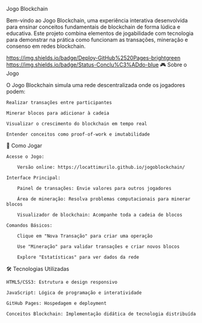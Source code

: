 Jogo Blockchain

Bem-vindo ao Jogo Blockchain, uma experiência interativa desenvolvida para ensinar conceitos fundamentais de blockchain de forma lúdica e educativa. Este projeto combina elementos de jogabilidade com tecnologia para demonstrar na prática como funcionam as transações, mineração e consenso em redes blockchain.

https://img.shields.io/badge/Deploy-GitHub%2520Pages-brightgreen
https://img.shields.io/badge/Status-Conclu%C3%ADdo-blue
🎮 Sobre o Jogo

O Jogo Blockchain simula uma rede descentralizada onde os jogadores podem:

    Realizar transações entre participantes

    Minerar blocos para adicionar à cadeia

    Visualizar o crescimento do blockchain em tempo real

    Entender conceitos como proof-of-work e imutabilidade

🚀 Como Jogar

    Acesse o Jogo:

        Versão online: https://locattimurilo.github.io/jogoblockchain/

    Interface Principal:

        Painel de transações: Envie valores para outros jogadores

        Área de mineração: Resolva problemas computacionais para minerar blocos

        Visualizador de blockchain: Acompanhe toda a cadeia de blocos

    Comandos Básicos:

        Clique em "Nova Transação" para criar uma operação

        Use "Mineração" para validar transações e criar novos blocos

        Explore "Estatísticas" para ver dados da rede

🛠️ Tecnologias Utilizadas

    HTML5/CSS3: Estrutura e design responsivo

    JavaScript: Lógica de programação e interatividade

    GitHub Pages: Hospedagem e deployment

    Conceitos Blockchain: Implementação didática de tecnologia distribuída
